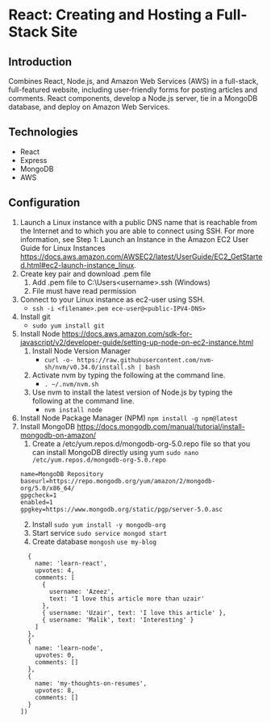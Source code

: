 # React: Creating and Hosting a Full-Stack Site
## Introduction
Combines React, Node.js, and Amazon Web Services (AWS) in a full-stack, full-featured website, including user-friendly forms for posting articles and comments. React components, develop a Node.js server, tie in a MongoDB database, and deploy on Amazon Web Services.

## Technologies
   - React
   - Express
   - MongoDB
   - AWS

## Configuration

1. Launch a Linux instance with a public DNS name that is reachable from the Internet and to which you are able to connect using SSH. For more information, see Step 1: Launch an Instance in the Amazon EC2 User Guide for Linux Instances https://docs.aws.amazon.com/AWSEC2/latest/UserGuide/EC2_GetStarted.html#ec2-launch-instance_linux.
2. Create key pair and download .pem file
   1. Add .pem file to C:\\Users\<username>\.ssh (Windows)
   2. File must have read permission
3. Connect to your Linux instance as ec2-user using SSH.
   - ```ssh -i <filename>.pem ece-user@<public-IPV4-DNS>```
4. Install git
   - ```sudo yum install git```
5. Install Node https://docs.aws.amazon.com/sdk-for-javascript/v2/developer-guide/setting-up-node-on-ec2-instance.html
   1. Install Node Version Manager
      - ```curl -o- https://raw.githubusercontent.com/nvm-sh/nvm/v0.34.0/install.sh | bash```
   2. Activate nvm by typing the following at the command line.
      - ```. ~/.nvm/nvm.sh```
   3. Use nvm to install the latest version of Node.js by typing the following at the command line.
      - ```nvm install node```
6. Install Node Package Manager (NPM)
```npm install -g npm@latest```
7. Install MongoDB https://docs.mongodb.com/manual/tutorial/install-mongodb-on-amazon/
   1. Create a /etc/yum.repos.d/mongodb-org-5.0.repo file so that you can install MongoDB directly using yum
   ```sudo nano /etc/yum.repos.d/mongodb-org-5.0.repo```
   ```[mongodb-org-5.0]
   name=MongoDB Repository
   baseurl=https://repo.mongodb.org/yum/amazon/2/mongodb-org/5.0/x86_64/
   gpgcheck=1
   enabled=1
   gpgkey=https://www.mongodb.org/static/pgp/server-5.0.asc
   ```
   2. Install
   ```sudo yum install -y mongodb-org```
   3. Start service
   ```sudo service mongod start```
   4. Create database
   ```mongosh```
   ```use my-blog```
   ```db.articles.insert([
     {
       name: 'learn-react',
       upvotes: 4,
       comments: [
         {
           username: 'Azeez',
           text: 'I love this article more than uzair'
         },
         { username: 'Uzair', text: 'I love this article' },
         { username: 'Malik', text: 'Interesting' }
       ]
     },
     {
       name: 'learn-node',
       upvotes: 0,
       comments: []
     },
     {
       name: 'my-thoughts-on-resumes',
       upvotes: 8,
       comments: []
     }
   ])
   ```
